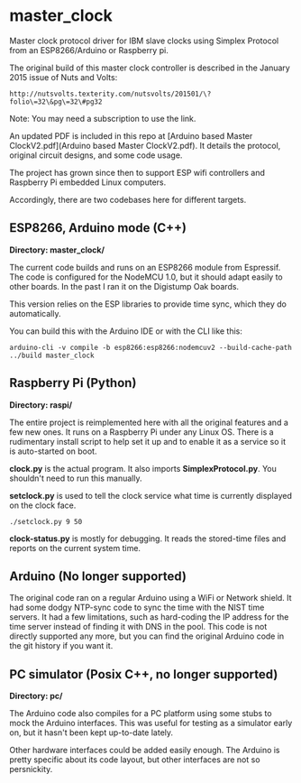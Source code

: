 master_clock
============

Master clock protocol driver for IBM slave clocks using Simplex Protocol from an ESP8266/Arduino or Raspberry pi.

The original build of this master clock controller is described in the
January 2015 issue of Nuts and Volts:

    http://nutsvolts.texterity.com/nutsvolts/201501/\?folio\=32\&pg\=32\#pg32

Note: You may need a subscription to use the link.

An updated PDF is included in this repo at [Arduino based Master ClockV2.pdf](Arduino based Master ClockV2.pdf). It
details the protocol, original circuit designs, and some code usage.

The project has grown since then to support ESP wifi controllers and Raspberry Pi embedded Linux computers.

Accordingly, there are two codebases here for different targets.
## ESP8266, Arduino mode (C++)
**Directory: master_clock/**

The current code builds and runs on an ESP8266 module from Espressif. The code is configured for the NodeMCU 1.0, but it
should adapt easily to other boards.  In the past I ran it on the Digistump Oak boards.

This version relies on the ESP libraries to provide time sync, which they do automatically.

You can build this with the Arduino IDE or with the CLI like this:

    arduino-cli -v compile -b esp8266:esp8266:nodemcuv2 --build-cache-path ../build master_clock

## Raspberry Pi (Python)
**Directory: raspi/**

The entire project is reimplemented here with all the original features and a few new ones. It runs on a Raspberry Pi
under any Linux OS. There is a rudimentary install script to help set it up and to enable it as a service so it is
auto-started on boot.

**clock.py** is the actual program. It also imports **SimplexProtocol.py**.  You shouldn't need to run this manually.

**setclock.py** is used to tell the clock service what time is currently displayed on the clock face.

    ./setclock.py 9 50

**clock-status.py** is mostly for debugging. It reads the stored-time files and reports on the current system time.



## Arduino (No longer supported)

The original code ran on a regular Arduino using a WiFi or Network shield. It had some dodgy NTP-sync code to sync the
time with the NIST time servers. It had a few limitations, such as hard-coding the IP address for the time server
instead of finding it with DNS in the pool.  This code is not directly supported any more, but you can find the
original Arduino code in the git history if you want it.

## PC simulator (Posix C++, no longer supported)
**Directory: pc/**

The Arduino code also compiles for a PC platform using some stubs to mock the Arduino interfaces. This was useful for
testing as a simulator early on, but it hasn't been kept up-to-date lately.

Other hardware interfaces could be added easily enough. The Arduino is pretty specific about its code layout, but other interfaces are not so persnickity.
